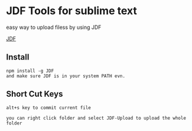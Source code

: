# JDF Tools for sublime text 

 easy way to upload filess by using JDF

 [JDF](https://github.com/putaoshu/jdf)

## Install
	npm install -g JDF
 	and make sure JDF is in your system PATH evn.

## Short Cut Keys

	alt+s key to commit current file

	you can right click folder and select JDF-Upload to upload the whole folder